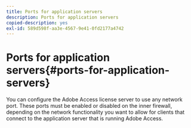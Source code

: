 ```yaml
---
title: Ports for application servers
description: Ports for application servers
copied-description: yes
exl-id: 589d598f-aa3e-4567-9e41-0fd2177a4742
---
```

# Ports for application servers{#ports-for-application-servers}

You can configure the Adobe Access license server to use any network port. These ports must be enabled or disabled on the inner firewall, depending on the network functionality you want to allow for clients that connect to the application server that is running Adobe Access.
